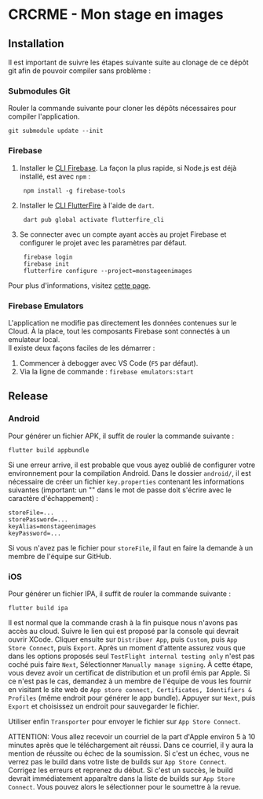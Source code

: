 # CRCRME - Mon stage en images

## Installation

Il est important de suivre les étapes suivante suite au clonage de ce dépôt git afin de pouvoir compiler sans problème :  

### Submodules Git

Rouler la commande suivante pour cloner les dépôts nécessaires pour compiler l'application.

    git submodule update --init

### Firebase

1. Installer le [CLI Firebase](https://firebase.google.com/docs/cli#setup_update_cli). La façon la plus rapide, si Node.js est déjà installé, est avec `npm` :    

        npm install -g firebase-tools

2. Installer le [CLI FlutterFire](https://pub.dev/packages/flutterfire_cli) à l'aide de `dart`.

        dart pub global activate flutterfire_cli

3. Se connecter avec un compte ayant accès au projet Firebase et configurer le projet avec les paramètres par défaut.

        firebase login
        firebase init
        flutterfire configure --project=monstageenimages

Pour plus d'informations, visitez [cette page](https://firebase.google.com/docs/flutter/setup).

### Firebase Emulators

L'application ne modifie pas directement les données contenues sur le Cloud. À la place, tout les composants Firebase sont connectés à un emulateur local.  
Il existe deux façons faciles de les démarrer :

1. Commencer à debogger avec VS Code (`F5` par défaut).
2. Via la ligne de commande : `firebase emulators:start`

## Release

### Android

Pour générer un fichier APK, il suffit de rouler la commande suivante :

    flutter build appbundle

Si une erreur arrive, il est probable que vous ayez oublié de configurer votre environnement pour la compilation Android. Dans le dossier `android/`, il est nécessaire de créer un fichier `key.properties` contenant les informations suivantes (important: un "\" dans le mot de passe doit s'écrire avec le caractère d'échappement) :

    storeFile=...
    storePassword=...  
    keyAlias=monstageenimages
    keyPassword=...

Si vous n'avez pas le fichier pour `storeFile`, il faut en faire la demande à un membre de l'équipe sur GitHub.

### iOS

Pour générer un fichier IPA, il suffit de rouler la commande suivante :

    flutter build ipa

Il est normal que la commande crash à la fin puisque nous n'avons pas accès au cloud. Suivre le lien qui est proposé par la console qui devrait ouvrir XCode. Cliquer ensuite sur `Distribuer App`, puis `Custom`, puis `App Store Connect`, puis `Export`. Après un moment d'attente assurez vous que dans les options proposés seul `TestFlight internal testing only` n'est pas coché puis faire `Next`, Sélectionner `Manually manage signing`. 
À cette étape, vous devez avoir un certificat de distribution et un profil émis par Apple. Si ce n'est pas le cas, demandez à un membre de l'équipe de vous les fournir en visitant le site web de `App store connect, Certificates, Identifiers & Profiles` (même endroit pour générer le app bundle). Appuyer sur `Next`, puis `Export` et choisissez un endroit pour sauvegarder le fichier.

Utiliser enfin `Transporter` pour envoyer le fichier sur `App Store Connect`.

ATTENTION: Vous allez recevoir un courriel de la part d'Apple environ 5 à 10 minutes après que le téléchargement ait réussi. Dans ce courriel, il y aura la mention de réussite ou échec de la soumission. Si c'est un échec, vous ne verrez pas le build dans votre liste de builds sur `App Store Connect`. Corrigez les erreurs et reprenez du début. Si c'est un succès, le build devrait immédiatement apparaître dans la liste de builds sur `App Store Connect`. Vous pouvez alors le sélectionner pour le soumettre à la revue.